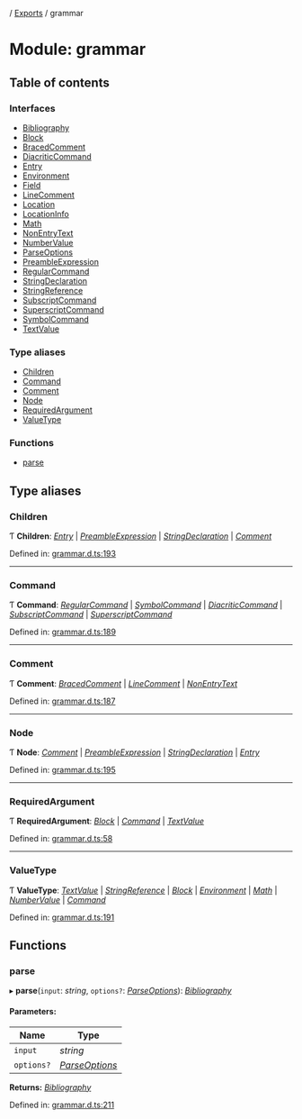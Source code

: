 [](../README.md) / [Exports](../modules.md) / grammar

# Module: grammar

## Table of contents

### Interfaces

- [Bibliography](../interfaces/grammar.bibliography.md)
- [Block](../interfaces/grammar.block.md)
- [BracedComment](../interfaces/grammar.bracedcomment.md)
- [DiacriticCommand](../interfaces/grammar.diacriticcommand.md)
- [Entry](../interfaces/grammar.entry.md)
- [Environment](../interfaces/grammar.environment.md)
- [Field](../interfaces/grammar.field.md)
- [LineComment](../interfaces/grammar.linecomment.md)
- [Location](../interfaces/grammar.location.md)
- [LocationInfo](../interfaces/grammar.locationinfo.md)
- [Math](../interfaces/grammar.math.md)
- [NonEntryText](../interfaces/grammar.nonentrytext.md)
- [NumberValue](../interfaces/grammar.numbervalue.md)
- [ParseOptions](../interfaces/grammar.parseoptions.md)
- [PreambleExpression](../interfaces/grammar.preambleexpression.md)
- [RegularCommand](../interfaces/grammar.regularcommand.md)
- [StringDeclaration](../interfaces/grammar.stringdeclaration.md)
- [StringReference](../interfaces/grammar.stringreference.md)
- [SubscriptCommand](../interfaces/grammar.subscriptcommand.md)
- [SuperscriptCommand](../interfaces/grammar.superscriptcommand.md)
- [SymbolCommand](../interfaces/grammar.symbolcommand.md)
- [TextValue](../interfaces/grammar.textvalue.md)

### Type aliases

- [Children](grammar.md#children)
- [Command](grammar.md#command)
- [Comment](grammar.md#comment)
- [Node](grammar.md#node)
- [RequiredArgument](grammar.md#requiredargument)
- [ValueType](grammar.md#valuetype)

### Functions

- [parse](grammar.md#parse)

## Type aliases

### Children

Ƭ **Children**: [*Entry*](../interfaces/grammar.entry.md) \| [*PreambleExpression*](../interfaces/grammar.preambleexpression.md) \| [*StringDeclaration*](../interfaces/grammar.stringdeclaration.md) \| [*Comment*](grammar.md#comment)

Defined in: [grammar.d.ts:193](https://github.com/retorquere/bibtex-parser/blob/master/grammar.d.ts#L193)

___

### Command

Ƭ **Command**: [*RegularCommand*](../interfaces/grammar.regularcommand.md) \| [*SymbolCommand*](../interfaces/grammar.symbolcommand.md) \| [*DiacriticCommand*](../interfaces/grammar.diacriticcommand.md) \| [*SubscriptCommand*](../interfaces/grammar.subscriptcommand.md) \| [*SuperscriptCommand*](../interfaces/grammar.superscriptcommand.md)

Defined in: [grammar.d.ts:189](https://github.com/retorquere/bibtex-parser/blob/master/grammar.d.ts#L189)

___

### Comment

Ƭ **Comment**: [*BracedComment*](../interfaces/grammar.bracedcomment.md) \| [*LineComment*](../interfaces/grammar.linecomment.md) \| [*NonEntryText*](../interfaces/grammar.nonentrytext.md)

Defined in: [grammar.d.ts:187](https://github.com/retorquere/bibtex-parser/blob/master/grammar.d.ts#L187)

___

### Node

Ƭ **Node**: [*Comment*](grammar.md#comment) \| [*PreambleExpression*](../interfaces/grammar.preambleexpression.md) \| [*StringDeclaration*](../interfaces/grammar.stringdeclaration.md) \| [*Entry*](../interfaces/grammar.entry.md)

Defined in: [grammar.d.ts:195](https://github.com/retorquere/bibtex-parser/blob/master/grammar.d.ts#L195)

___

### RequiredArgument

Ƭ **RequiredArgument**: [*Block*](../interfaces/grammar.block.md) \| [*Command*](grammar.md#command) \| [*TextValue*](../interfaces/grammar.textvalue.md)

Defined in: [grammar.d.ts:58](https://github.com/retorquere/bibtex-parser/blob/master/grammar.d.ts#L58)

___

### ValueType

Ƭ **ValueType**: [*TextValue*](../interfaces/grammar.textvalue.md) \| [*StringReference*](../interfaces/grammar.stringreference.md) \| [*Block*](../interfaces/grammar.block.md) \| [*Environment*](../interfaces/grammar.environment.md) \| [*Math*](../interfaces/grammar.math.md) \| [*NumberValue*](../interfaces/grammar.numbervalue.md) \| [*Command*](grammar.md#command)

Defined in: [grammar.d.ts:191](https://github.com/retorquere/bibtex-parser/blob/master/grammar.d.ts#L191)

## Functions

### parse

▸ **parse**(`input`: *string*, `options?`: [*ParseOptions*](../interfaces/grammar.parseoptions.md)): [*Bibliography*](../interfaces/grammar.bibliography.md)

#### Parameters:

Name | Type |
------ | ------ |
`input` | *string* |
`options?` | [*ParseOptions*](../interfaces/grammar.parseoptions.md) |

**Returns:** [*Bibliography*](../interfaces/grammar.bibliography.md)

Defined in: [grammar.d.ts:211](https://github.com/retorquere/bibtex-parser/blob/master/grammar.d.ts#L211)
